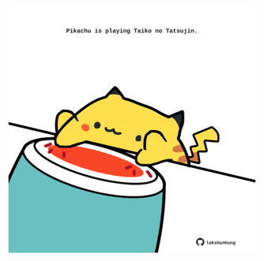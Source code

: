<!-- built at 12/12/2022, 03:05:34 UTC -->
<p align="center">
  <img width="500" height="500" src="./ReadmeImage.svg">
</p>
